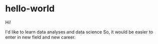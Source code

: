 # hello-world

Hi!

I'd like to learn data analyses and data science
So, it would be easier to enter in new field and new career.
